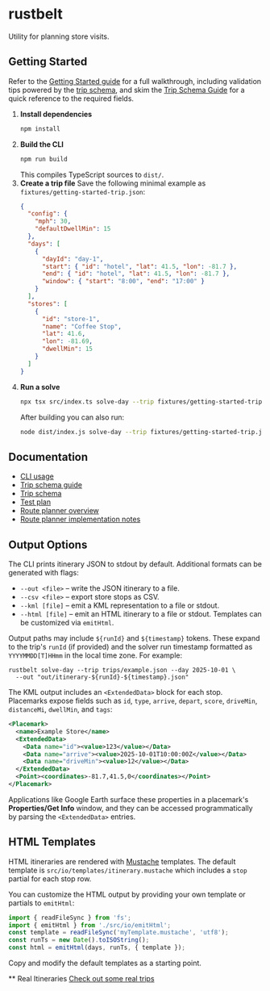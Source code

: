 # rustbelt

Utility for planning store visits.

## Getting Started

Refer to the [Getting Started guide](docs/getting-started.md) for a full walkthrough, including validation tips powered by the [trip schema](docs/trip-schema.json), and skim the [Trip Schema Guide](docs/trip-schema-guide.md) for a quick reference to the required fields.

1. **Install dependencies**
   ```sh
   npm install
   ```
2. **Build the CLI**
   ```sh
   npm run build
   ```
   This compiles TypeScript sources to `dist/`.
3. **Create a trip file**
   Save the following minimal example as `fixtures/getting-started-trip.json`:
   ```json
   {
     "config": {
       "mph": 30,
       "defaultDwellMin": 15
     },
     "days": [
       {
         "dayId": "day-1",
         "start": { "id": "hotel", "lat": 41.5, "lon": -81.7 },
         "end": { "id": "hotel", "lat": 41.5, "lon": -81.7 },
         "window": { "start": "8:00", "end": "17:00" }
       }
     ],
     "stores": [
       {
         "id": "store-1",
         "name": "Coffee Stop",
         "lat": 41.6,
         "lon": -81.69,
         "dwellMin": 15
       }
     ]
   }
   ```
4. **Run a solve**
   ```sh
   npx tsx src/index.ts solve-day --trip fixtures/getting-started-trip.json --day day-1
   ```
   After building you can also run:
   ```sh
   node dist/index.js solve-day --trip fixtures/getting-started-trip.json --day day-1
   ```

## Documentation

- [CLI usage](docs/rust-belt-cli-documentation.md)
- [Trip schema guide](docs/trip-schema-guide.md)
- [Trip schema](docs/trip-schema.json)
- [Test plan](docs/rust-belt-test-plan.md)
- [Route planner overview](docs/route-planner-overview.md)
- [Route planner implementation notes](docs/route-planner-implementation.md)

## Output Options

The CLI prints itinerary JSON to stdout by default. Additional formats can
be generated with flags:

- `--out <file>` – write the JSON itinerary to a file.
- `--csv <file>` – export store stops as CSV.
- `--kml [file]` – emit a KML representation to a file or stdout.
- `--html [file]` – emit an HTML itinerary to a file or stdout. Templates can be customized via `emitHtml`.

Output paths may include `${runId}` and `${timestamp}` tokens. These expand to
the trip's `runId` (if provided) and the solver run timestamp formatted as
`YYYYMMDD[T]HHmm` in the local time zone. For example:

```
rustbelt solve-day --trip trips/example.json --day 2025-10-01 \
  --out "out/itinerary-${runId}-${timestamp}.json"
```

The KML output includes an `<ExtendedData>` block for each stop. Placemarks
expose fields such as `id`, `type`, `arrive`, `depart`, `score`, `driveMin`,
`distanceMi`, `dwellMin`, and `tags`:

```xml
<Placemark>
  <name>Example Store</name>
  <ExtendedData>
    <Data name="id"><value>123</value></Data>
    <Data name="arrive"><value>2025-10-01T10:00:00Z</value></Data>
    <Data name="driveMin"><value>12</value></Data>
  </ExtendedData>
  <Point><coordinates>-81.7,41.5,0</coordinates></Point>
</Placemark>
```

Applications like Google Earth surface these properties in a placemark's
**Properties/Get Info** window, and they can be accessed programmatically by
parsing the `<ExtendedData>` entries.

## HTML Templates

HTML itineraries are rendered with [Mustache](https://mustache.github.io/) templates.
The default template is `src/io/templates/itinerary.mustache` which includes
a `stop` partial for each stop row.

You can customize the HTML output by providing your own template or partials
to `emitHtml`:

```ts
import { readFileSync } from 'fs';
import { emitHtml } from './src/io/emitHtml';
const template = readFileSync('myTemplate.mustache', 'utf8');
const runTs = new Date().toISOString();
const html = emitHtml(days, runTs, { template });
```

Copy and modify the default templates as a starting point.

** Real Itineraries
[Check out some real trips](itineraries/index.html)